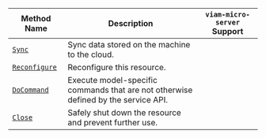 <!-- prettier-ignore -->
| Method Name | Description | `viam-micro-server` Support |
| ----------- | ----------- | --------------------------- |
| [`Sync`](/services/data/capture-sync/#sync) | Sync data stored on the machine to the cloud. | <p class="center-text"><i class="fas fa-times" title="no"></i></p> |
| [`Reconfigure`](/services/data/capture-sync/#reconfigure) | Reconfigure this resource. | <p class="center-text"><i class="fas fa-times" title="no"></i></p> |
| [`DoCommand`](/services/data/capture-sync/#docommand) | Execute model-specific commands that are not otherwise defined by the service API. | <p class="center-text"><i class="fas fa-times" title="no"></i></p> |
| [`Close`](/services/data/capture-sync/#close) | Safely shut down the resource and prevent further use. | <p class="center-text"><i class="fas fa-times" title="no"></i></p> |
